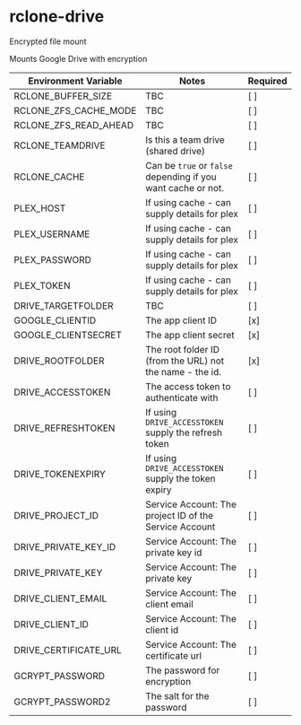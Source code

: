 # rclone-drive
Encrypted file mount

Mounts Google Drive with encryption

| Environment Variable  | Notes                                                        | Required |
|-----------------------|--------------------------------------------------------------|----------|
| RCLONE_BUFFER_SIZE    | TBC                                                          | [ ]      |
| RCLONE_ZFS_CACHE_MODE | TBC                                                          | [ ]      |
| RCLONE_ZFS_READ_AHEAD | TBC                                                          | [ ]      |
| RCLONE_TEAMDRIVE      | Is this a team drive (shared drive)                          | [ ]      |
| RCLONE_CACHE          | Can be `true` or `false` depending if you want cache or not. | [ ]      |
| PLEX_HOST             | If using cache - can supply details for plex                 | [ ]      |
| PLEX_USERNAME         | If using cache - can supply details for plex                 | [ ]      |
| PLEX_PASSWORD         | If using cache - can supply details for plex                 | [ ]      |
| PLEX_TOKEN            | If using cache - can supply details for plex                 | [ ]      |
| DRIVE_TARGETFOLDER    | TBC                                                          | [ ]      |
| GOOGLE_CLIENTID       | The app client ID                                            | [x]      |
| GOOGLE_CLIENTSECRET   | The app client secret                                        | [x]      |
| DRIVE_ROOTFOLDER      | The root folder ID (from the URL) not the name - the id.     | [x]      |
| DRIVE_ACCESSTOKEN     | The access token to authenticate with                        | [ ]      |
| DRIVE_REFRESHTOKEN    | If using `DRIVE_ACCESSTOKEN` supply the refresh token        | [ ]      |
| DRIVE_TOKENEXPIRY     | If using `DRIVE_ACCESSTOKEN` supply the token expiry         | [ ]      |
| DRIVE_PROJECT_ID      | Service Account: The project ID of the Service Account       | [ ]      |
| DRIVE_PRIVATE_KEY_ID  | Service Account: The private key id                          | [ ]      |
| DRIVE_PRIVATE_KEY     | Service Account: The private key                             | [ ]      |
| DRIVE_CLIENT_EMAIL    | Service Account: The client email                            | [ ]      |
| DRIVE_CLIENT_ID       | Service Account: The client id                               | [ ]      |
| DRIVE_CERTIFICATE_URL | Service Account: The certificate url                         | [ ]      |
| GCRYPT_PASSWORD       | The password for encryption                                  | [ ]      |
| GCRYPT_PASSWORD2      | The salt for the password                                    | [ ]      |